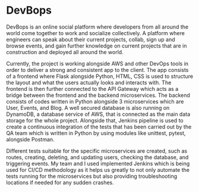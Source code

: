 # DevBops

DevBops is an online social platform where developers from all around the world come together to work and socialize collectively. A platform where engineers can speak about their current projects, collab, sign up and browse events, and gain further knowledge on current projects that are in construction and deployed all around the world.

Currently, the project is working alongside AWS and other DevOps tools in order to deliver a strong and consistent app to the client. The app consists of a frontend where Flask alongside Python, HTML, CSS is used to structure the layout and what the users actually looks and interacts with. The frontend is then further connected to the API Gateway which acts as a bridge between the frontend and the backend microservices. The backend consists of codes written in Python alongside 3 microservices which are User, Events, and Blog. A well secured database is also running on DynamoDB, a database service of AWS, that is connected as the main data storage for the whole project. Alongside that, Jenkins pipeline is used to create a continuous integration of the tests that has been carried out by the QA team which is written in Python by using modules like unittest, pytest, alongside Postman.

Different tests suitable for the specific microservices are created, such as routes, creating, deleting, and updating users, checking the database, and triggering events. My team and I used implemented Jenkins which is being used for CI/CD methodology as it helps us greatly to not only automate the tests running for the microservices but also providing troubleshooting locations if needed for any sudden crashes.
